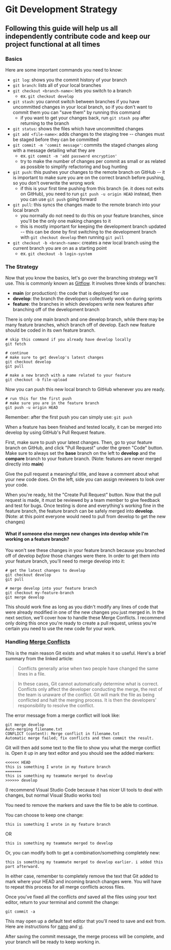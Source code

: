 # Git Development Strategy

## Following this guide will help us all independently contribute code and keep our project functional at all times

### Basics
Here are some important commands you need to know:
- `git log`: shows you the commit history of your branch
- `git branch`: lists all of your local branches
- `git checkout <branch-name>`: lets you switch to a branch
    - ex. `git checkout develop`
- `git stash`: you cannot switch between branches if you have uncommitted changes in your local branch, so if you don't want to commit them you can "save them" by running this command
    - if you want to get your changes back, run `git stash pop` after returning to the branch
- `git status`: shows the files which have uncommitted changes
- `git add <file-name>`: adds changes to the staging tree -- changes must be staged before they can be committed
- `git commit -m 'commit message'`: commits the staged changes along with a message detailing what they are
    - ex. `git commit -m 'add password encryption'`
    - try to make the number of changes per commit as small or as related as possible to simplify refactoring and bug hunting
- `git push`: this pushes your changes to the remote branch on GitHub -- it is important to make sure you are on the correct branch before pushing, so you don't overwrite the wrong work
    - if this is your first time pushing from this branch (ie. it does not exits on GitHub), you need to run `git push -u origin HEAD` instead, then you can use `git push` going forward
- `git pull`: this syncs the changes made to the remote branch into your local branch
    - you normally do not need to do this on your feature branches, since you'll be the only one making changes to it
    - this is mostly important for keeping the development branch updated -- this can be done by first switching to the development branch with `git checkout develop` then running `git pull`
- `git checkout -b <branch-name>`: creates a new local branch using the current branch you are on as a starting point 
    - ex. `git checkout -b login-system`

### The Strategy
Now that you know the basics, let's go over the branching strategy we'll use. This is commonly known as [Gitflow](https://www.atlassian.com/git/tutorials/comparing-workflows/gitflow-workflow). It involves three kinds of branches: 
- **main** (or production): the code that is deployed for use
- **develop**: the branch the developers collectively work on during sprints
- **feature**: the branches in which developers write new features after branching off of the development branch

There is only one main branch and one develop branch, while there may be many feature branches, which branch off of develop. Each new feature should be coded in its own feature branch. 
```git
# skip this command if you already have develop locally
git fetch

# continue
# make sure to get develop's latest changes
git checkout develop
git pull

# make a new branch with a name related to your feature
git checkout -b file-upload
```

Now you can push this new local branch to GitHub whenever you are ready.
```git
# run this for the first push
# make sure you are in the feature branch
git push -u origin HEAD
```
Remember: after the first push you can simply use: `git push`

When a feature has been finished and tested locally, it can be merged into develop by using GitHub's Pull Request feature. 

First, make sure to push your latest changes. Then, go to your feature branch on GitHub, and click "Pull Request" under the green "Code" button. Make sure to always set the **base** branch on the left to **develop** and the **compare** branch to your feature branch. (Note: features are never merged directly into **main**)

Give the pull request a meaningful title, and leave a comment about what your new code does. On the left, side you can assign reviewers to look over your code.

When you're ready, hit the "Create Pull Request" button. Now that the pull request is made, it must be reviewed by a team member to give feedback and test for bugs. Once testing is done and everything's working fine in the feature branch, the feature branch can be safely merged into **develop**. (Note: at this point everyone would need to pull from develop to get the new changes)

#### What if someone else merges new changes into develop while I'm working on a feature branch?
You won't see these changes in your feature branch because you branched off of develop *before* those changes were there. In order to get them into your feature branch, you'll need to merge develop into it:
```git
# get the latest changes to develop
git checkout develop
git pull

# merge develop into your feature branch
git checkout my-feature-branch
git merge develop
```
This should work fine as long as you didn't modify any lines of code that were already modified in one of the new changes you just merged in. In the next section, we'll cover how to handle these Merge Conflicts. I recommend only doing this once you're ready to create a pull request, unless you're certain you need to use the new code for your work. 

### Handling [Merge Conflicts](https://www.atlassian.com/git/tutorials/using-branches/merge-conflicts)
This is the main reason Git exists and what makes it so useful. Here's a brief summary from the linked article:
> Conflicts generally arise when two people have changed the same lines in a file.

> In these cases, Git cannot automatically determine what is correct. Conflicts only affect the developer conducting the merge, the rest of the team is unaware of the conflict. Git will mark the file as being conflicted and halt the merging process. It is then the developers' responsibility to resolve the conflict.

The error message from a merge conflict will look like:
```git
git merge develop
Auto-merging filename.txt
CONFLICT (content): Merge conflict in filename.txt
Automatic merge failed; fix conflicts and then commit the result.
```
Git will then add some text to the file to show you what the merge conflict is. Open it up in any text editor and you should see the added markers:
```text
<<<<<< HEAD
this is something I wrote in my feature branch
=======
this is something my teammate merged to develop
>>>>>> develop
```
(I recommend Visual Studio Code because it has nicer UI tools to deal with changes, but normal Visual Studio works too)

You need to remove the markers and save the file to be able to continue. 

You can choose to keep one change:
```text
this is something I wrote in my feature branch
```
OR
```text
this is something my teammate merged to develop
```

Or, you can modify both to get a combination/something completely new:
```text
this is something my teammate merged to develop earlier. i added this part afterward.
```
In either case, remember to completely remove the text that Git added to mark where your HEAD and incoming branch changes were. You will have to repeat this process for all merge conflicts across files.

Once you've fixed all the conflicts *and* saved all the files using your text editor, return to your terminal and commit the change:
```text
git commit -a
```
This may open up a default text editor that you'll need to save and exit from. Here are instructions for [nano](https://wiki.gentoo.org/wiki/Nano/Basics_Guide#Saving_and_exiting) and [vi](https://www.howtogeek.com/411210/how-to-exit-the-vi-or-vim-editor/).

After saving the commit message, the merge process will be complete, and your branch will be ready to keep working in.